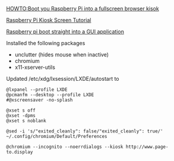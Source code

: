 
[HOWTO:Boot you Raspberry Pi into a fullscreen browser kisok](http://blogs.wcode.org/2013/09/howto-boot-your-raspberry-pi-into-a-fullscreen-browser-kiosk/)

[Raspberry Pi Kiosk Screen Tutorial](https://www.danpurdy.co.uk/web-development/raspberry-pi-kiosk-screen-tutorial/)

[Raspberry pi boot straight into a GUI application](http://simonmcc.blogspot.com/2013/09/raspberry-pi-boot-straight-into-gui.html)

Installed the following packages
- unclutter (hides mouse when inactive)
- chromium
- x11-xserver-utils

Updated /etc/xdg/lxsession/LXDE/autostart to
```
@lxpanel --profile LXDE
@pcmanfm --desktop --profile LXDE
#@xscreensaver -no-splash

@xset s off 
@xset -dpms 
@xset s noblank 

@sed -i 's/"exited_cleanly": false/"exited_cleanly": true/' ~/.config/chromium/Default/Preferences

@chromium --incognito --noerrdialogs --kiosk http://www.page-to.display

```